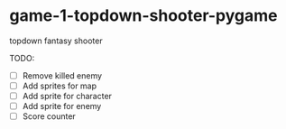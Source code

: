 # game-1-topdown-shooter-pygame
topdown fantasy shooter

TODO:
-[ ] Remove killed enemy
-[ ] Add sprites for map
-[ ] Add sprite for character
-[ ] Add sprite for enemy
-[ ] Score counter